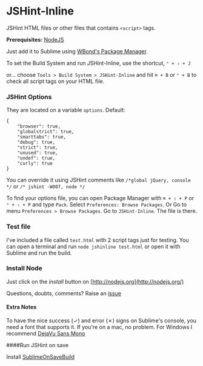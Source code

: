 JSHint-Inline
=============

JSHint HTML files or other files that contains `<script>` tags.

**Prerequisites:** [NodeJS](http://nodejs.org)

Just add it to Sublime using [WBond's Package Manager](https://sublime.wbond.net/packages/JSHint%20Inline).

To set the Build System and run JSHint-Inline, use the shortcut, `⌃ + ⇧ + J`

or... choose `Tools > Build System > JSHint-Inline` and hit `⌘ + B` or `⌃ + B` to check all script tags on your HTML file.

### JSHint Options ###
They are located on a variable `options`. Default:

	{ 	
		"browser": true, 
		"globalstrict": true, 
		"smarttabs": true, 
		"debug": true, 
		"strict": true, 
		"unused": true, 
		"undef": true, 
		"curly": true 
	}

You can override it using JSHint comments like `/*global jQuery, console */` or `/* jshint -W007, node */`

To find your options file, you can open Package Manager with `⌘ + ⇧ + P` or `⌃ + ⇧ + P` and type `Pack`. Select `Preferences: Browse Packages`. Or Go to menu `Preferences > Browse Packages`. Go to `JSHint-Inline`. The file is there.

### Test file ###
I've included a file called `test.html` with 2 script tags just for testing. You can open a terminal and run `node jshinline test.html` or open it with Sublime and run the build.

### Install Node ###
Just click on the _install_ button on [http://nodejs.org](http://nodejs.org/)

Questions, doubts, comments? Raise an [issue](https://github.com/bitbonsai/JSHint-Inline/issues)

#### Extra Notes ####
To have the nice success (✓) and error (✗) signs on Sublime's console, you need a font that supports it. If you're on a mac, no problem. For Windows I recommend [DejaVu Sans Mono](http://dejavu-fonts.org/wiki/Main_Page)

####Run JSHint on save

Install [SublimeOnSaveBuild](https://github.com/alexnj/SublimeOnSaveBuild)